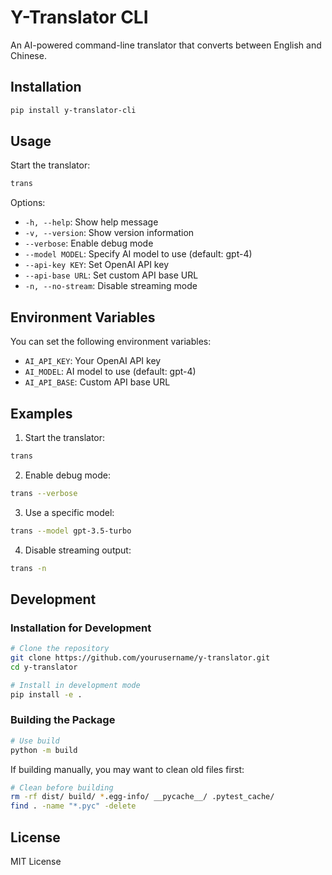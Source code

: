 # Y-Translator CLI

An AI-powered command-line translator that converts between English and Chinese.

## Installation

```bash
pip install y-translator-cli
```

## Usage

Start the translator:
```bash
trans
```

Options:
- `-h, --help`: Show help message
- `-v, --version`: Show version information
- `--verbose`: Enable debug mode
- `--model MODEL`: Specify AI model to use (default: gpt-4)
- `--api-key KEY`: Set OpenAI API key
- `--api-base URL`: Set custom API base URL
- `-n, --no-stream`: Disable streaming mode

## Environment Variables

You can set the following environment variables:
- `AI_API_KEY`: Your OpenAI API key
- `AI_MODEL`: AI model to use (default: gpt-4)
- `AI_API_BASE`: Custom API base URL

## Examples

1. Start the translator:
```bash
trans
```

2. Enable debug mode:
```bash
trans --verbose
```

3. Use a specific model:
```bash
trans --model gpt-3.5-turbo
```

4. Disable streaming output:
```bash
trans -n
```

## Development

### Installation for Development

```bash
# Clone the repository
git clone https://github.com/yourusername/y-translator.git
cd y-translator

# Install in development mode
pip install -e .
```

### Building the Package

```bash
# Use build
python -m build
```

If building manually, you may want to clean old files first:
```bash
# Clean before building
rm -rf dist/ build/ *.egg-info/ __pycache__/ .pytest_cache/
find . -name "*.pyc" -delete
```

## License

MIT License 